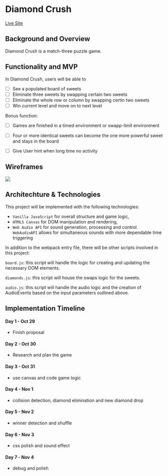 # Diamond Crush

<!-- _An online match-three puzzle game_ -->

[Live Site]()

## Background and Overview

Diamond Crush is a match-three puzzle game. 


## Functionality and MVP

In Diamond Crush, users will be able to 

- [ ] See a populated board of sweets 
- [ ] Eliminate three sweets by swapping certain two sweets
- [ ] Eliminate the whole row or column by swapping certin two sweets
- [ ] Win current level and move on to next level

Bonus function:
- [ ] Games are finished in a timed environment or swapp-limit environment
- [ ] Four or more identical sweets can become the one more powerful sweet and stays in the board
- [ ] Give User hint when long time no activity 


## Wireframes

![](diamondcrush.jpg)

## Architechture & Technologies

This project will be implemented with the following technologies:

- `Vanilla JavaScript` for overall structure and game logic,
- `HTML5 Canvas` for DOM manipulation and rendering,
- `Web Audio API` for sound generation, processing and control. `WebAudioAPI` allows for simultaneous sounds with more dependable time triggering

In addition to the webpack entry file, there will be other scripts involved in this project:

`board.js`: this script will handle the logic for creating and updating the necessary DOM elements.

`diamonds.js`: this script will house the swaps logic for the sweets.

`audio.js`: this script will handle the audio logic and the creation of AudioEvents based on the input parameters outlined above.
  



## Implementation Timeline

#### Day 1 - Oct 29

- Finish proposal
#### Day 2 - Oct 30

- Research and plan the game
#### Day 3 - Oct 31

- use canvas and code game logic
#### Day 4 - Nov 1

- collision detection, diamond elimination and new diamond drop
#### Day 5 - Nov 2

- winner detection and shuffle
#### Day 6 - Nov 3

- css polish and sound effect

#### Day 7 - Nov 4

- debug and polish